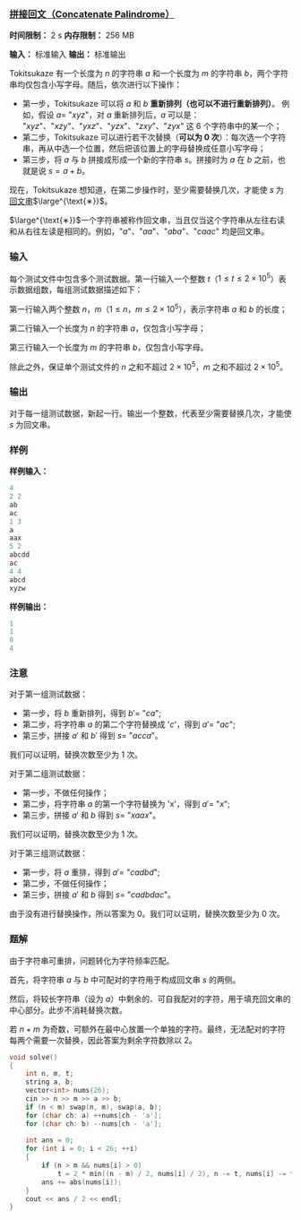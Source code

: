### [拼接回文（Concatenate‌ Palindrome）](https://ac.nowcoder.com/acm/contest/95336/D)

**时间限制：** 2 s
**内存限制：** 256 MB

**输入：** 标准输入
**输出：** 标准输出



Tokitsukaze 有一个长度为 $n$ 的字符串 $a$ 和一个长度为 $m$ 的字符串 $b$，两个字符串均仅包含小写字母。随后，依次进行以下操作：

* 第一步，Tokitsukaze 可以将 $a$ 和 $b$ **重新排列（也可以不进行重新排列）**。
	例如，假设 $a =$ "$xyz$"，对 $a$ 重新排列后，$a$ 可以是：
	"$xyz$"、"$xzy$"、"$yxz$"、"$yzx$"、"$zxy$"、"$zyx$" 这 $6$ 个字符串中的某一个；
* 第二步，Tokitsukaze 可以进行若干次替换（**可以为 $0$ 次**）：每次选一个字符串，再从中选一个位置，然后把该位置上的字母替换成任意小写字母；
* 第三步，将 $a$ 与 $b$ 拼接成形成一个新的字符串 $s$。拼接时为 $a$ 在 $b$ 之前，也就是说 $s = a + b$。

现在，Tokitsukaze 想知道，在第二步操作时，至少需要替换几次，才能使 $s$ 为 <u>回文串</u>$\large^{\text{∗}}$。



$\large^{\text{∗}}$一个字符串被称作回文串，当且仅当这个字符串从左往右读和从右往左读是相同的。例如，"$a$"、"$aa$"、"$aba$"、"$caac$" 均是回文串。







### 输入

每个测试文件中包含多个测试数据。第一行输入一个整数 $t$（$1 \leq t \leq 2 \times 10^5$）表示数据组数，每组测试数据描述如下：

第一行输入两个整数 $n$，$m$（$1 \leq n$，$m \leq 2 \times 10^5$），表示字符串 $a$ 和 $b$ 的长度；

第二行输入一个长度为 $n$ 的字符串 $a$，仅包含小写字母；

第三行输入一个长度为 $m$ 的字符串 $b$，仅包含小写字母。

除此之外，保证单个测试文件的 $n$ 之和不超过 $2 \times 10^5$，$m$ 之和不超过 $2 \times 10^5$。





### 输出

对于每一组测试数据，新起一行。输出一个整数，代表至少需要替换几次，才能使 $s$ 为回文串。





### 样例

**样例输入：**

```cpp
4
2 2
ab
ac
1 3
a
aax
5 2
abcdd
ac
4 4
abcd
xyzw
```



**样例输出：**

```cpp
1
1
0
4
```





### 注意

对于第一组测试数据：

*   第一步，将 $b$ 重新排列，得到 $b' =$ "$ca$";
*   第二步，将字符串 $a$ 的第二个字符替换成 '$c$'，得到 $a' =$ "$ac$";
*   第三步，拼接 $a'$ 和 $b'$ 得到 $s =$ "$acca$"。

我们可以证明，替换次数至少为 $1$ 次。



对于第二组测试数据：

*   第一步，不做任何操作；
*   第二步，将字符串 $a$ 的第一个字符替换为 'x'，得到 $a' =$ "$x$";
*   第三步，拼接 $a'$ 和 $b$ 得到 $s =$ "$xaax$"。

我们可以证明，替换次数至少为 $1$ 次。



对于第三组测试数据：

*   第一步，将 $a$ 重排，得到 $a' =$ "$cadbd$";
*   第二步，不做任何操作；
*   第三步，拼接 $a'$ 和 $b$ 得到 $s =$ "$cadbdac$"。

由于没有进行替换操作，所以答案为 $0$。我们可以证明，替换次数至少为 $0$ 次。





### 题解

由于字符串可重排，问题转化为字符频率匹配。

首先，将字符串 $a$ 与 $b$ 中可配对的字符用于构成回文串 $s$ 的两侧。

然后，将较长字符串（设为 $a$）中剩余的、可自我配对的字符，用于填充回文串的中心部分。此步不消耗替换次数。

若 $n+m$ 为奇数，可额外在最中心放置一个单独的字符。最终，无法配对的字符每两个需要一次替换，因此答案为剩余字符数除以 $2$。



```cpp
void solve()  
{  
    int n, m, t;  
    string a, b;  
    vector<int> nums(26);  
    cin >> n >> m >> a >> b;  
    if (n < m) swap(n, m), swap(a, b);  
    for (char ch: a) ++nums[ch - 'a'];  
    for (char ch: b) --nums[ch - 'a'];  
  
    int ans = 0;  
    for (int i = 0; i < 26; ++i)  
    {  
        if (n > m && nums[i] > 0)  
            t = 2 * min((n - m) / 2, nums[i] / 2), n -= t, nums[i] -= t;  
        ans += abs(nums[i]);  
    }  
    cout << ans / 2 << endl;  
}
```